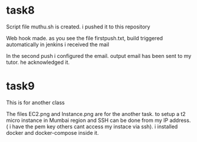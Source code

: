 # task8
Script file muthu.sh is created. i pushed it to this repository

Web hook made. as you see the file firstpush.txt, build triggered automatically in jenkins i received the mail

In the second push i configured the email. output email has been sent to my tutor. he acknowledged it.



# task9 
This is for another class

The files EC2.png and Instance.png are for the another task. to setup a t2 micro instance in Mumbai region and SSH can be done from my IP address. 
( i have the pem key others cant access my instace via ssh). i installed docker and docker-compose inside it.
